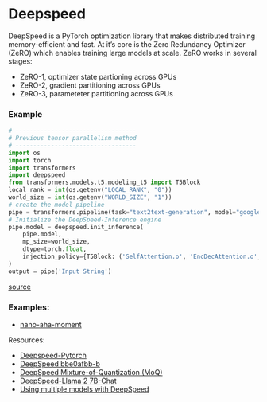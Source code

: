 # Deepspeed
DeepSpeed is a PyTorch optimization library that makes distributed training memory-efficient and fast. At it’s core is the Zero Redundancy Optimizer (ZeRO) which enables training large models at scale. ZeRO works in several stages:

- ZeRO-1, optimizer state partioning across GPUs
- ZeRO-2, gradient partitioning across GPUs
- ZeRO-3, parameteter partitioning across GPUs

### Example
```py
# ----------------------------------
# Previous tensor parallelism method
# ----------------------------------
import os
import torch
import transformers
import deepspeed
from transformers.models.t5.modeling_t5 import T5Block
local_rank = int(os.getenv("LOCAL_RANK", "0"))
world_size = int(os.getenv("WORLD_SIZE", "1"))
# create the model pipeline
pipe = transformers.pipeline(task="text2text-generation", model="google/t5-v1_1-small", device=local_rank)
# Initialize the DeepSpeed-Inference engine
pipe.model = deepspeed.init_inference(
    pipe.model,
    mp_size=world_size,
    dtype=torch.float,
    injection_policy={T5Block: ('SelfAttention.o', 'EncDecAttention.o', 'DenseReluDense.wo')}
)
output = pipe('Input String')
```
[source](https://www.deepspeed.ai/tutorials/automatic-tensor-parallelism/)

### Examples:
- [nano-aha-moment](https://github.com/McGill-NLP/nano-aha-moment/blob/main/nano_r1.ipynb)


Resources:
- [Deepspeed-Pytorch](https://lightning.ai/docs/pytorch/1.9.4/_modules/pytorch_lightning/strategies/deepspeed.html)
- [DeepSpeed bbe0afbb-b](https://www.kaggle.com/code/kerneler/starter-deepspeed-bbe0afbb-b/data)
- [DeepSpeed Mixture-of-Quantization (MoQ)](https://www.deepspeed.ai/tutorials/MoQ-tutorial/)
- [DeepSpeed-Llama 2 7B-Chat](https://qiita.com/taka_yayoi/items/432182027f86fd104dcc)
- [Using multiple models with DeepSpeed](https://huggingface.co/docs/accelerate/en/usage_guides/deepspeed_multiple_model)

